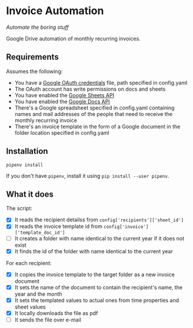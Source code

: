 # Invoice Automation

_Automate the boring stuff_

Google Drive automation of monthly recurring invoices. 

## Requirements
Assumes the following:
- You have a [Google OAuth credentials](https://console.developers.google.com/apis/credentials) file, path specified in config.yaml
- The OAuth account has write permissions on docs and sheets
- You have enabled the [Google Sheets API](https://console.developers.google.com/apis/api/sheets.googleapis.com)
- You have enabled the [Google Docs API](https://console.developers.google.com/apis/api/docs.googleapis.com)
- There's a Google spreadsheet specified in config.yaml containing names and mail addresses of the people
  that need to receive the monthly recurring invoice
- There's an invoice template in the form of a Google document in the folder location specified in config.yaml

## Installation
```shell
pipenv install
```
If you don't have `pipenv`, install it using `pip install --user pipenv`.

## What it does
The script:
- [X] It reads the recipient detailss from `config['recipients']['sheet_id']`
- [X] It reads the invoice template id from `config['invoice']['template_doc_id']`
- [ ] It creates a folder with name identical to the current year if it does not exist
- [X] It finds the id of the folder with name identical to the current year

For each recipient:
- [X] It copies the invoice template to the target folder as a new invoice document
- [X] It sets the name of the document to contain the recipient's name, the year and the month
- [X] It sets the templated values to actual ones from time properties and sheet values
- [X] It locally downloads the file as pdf
- [ ] It sends the file over e-mail
